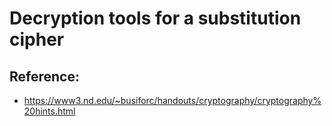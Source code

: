 # Decryption tools for a substitution cipher 

## Reference:
- https://www3.nd.edu/~busiforc/handouts/cryptography/cryptography%20hints.html
